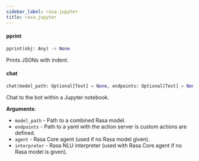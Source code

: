 ```yaml
---
sidebar_label: rasa.jupyter
title: rasa.jupyter
---
```

#### pprint

```python
pprint(obj: Any) -> None
```

Prints JSONs with indent.

#### chat

```python
chat(model_path: Optional[Text] = None, endpoints: Optional[Text] = None, agent: Optional["Agent"] = None, interpreter: Optional[NaturalLanguageInterpreter] = None) -> None
```

Chat to the bot within a Jupyter notebook.

**Arguments**:

- `model_path` - Path to a combined Rasa model.
- `endpoints` - Path to a yaml with the action server is custom actions are defined.
- `agent` - Rasa Core agent (used if no Rasa model given).
- `interpreter` - Rasa NLU interpreter (used with Rasa Core agent if no
  Rasa model is given).


